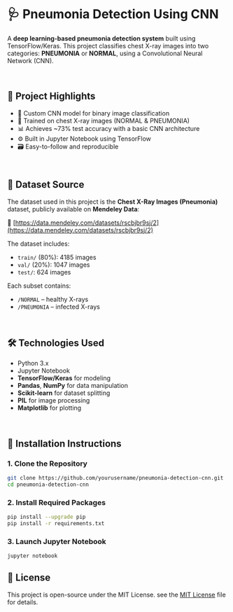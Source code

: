# 🩺 **Pneumonia Detection Using CNN**

A **deep learning-based pneumonia detection system** built using TensorFlow/Keras. This project classifies chest X-ray images into two categories: **PNEUMONIA** or **NORMAL**, using a Convolutional Neural Network (CNN).

<br/>

## 📌 **Project Highlights**

- 🧠 Custom CNN model for binary image classification  
- 🩻 Trained on chest X-ray images (NORMAL & PNEUMONIA)  
- 📊 Achieves ~73% test accuracy with a basic CNN architecture  
- ⚙️ Built in Jupyter Notebook using TensorFlow  
- 🗃️ Easy-to-follow and reproducible  

<br/>

## 🧾 **Dataset Source**

The dataset used in this project is the **Chest X-Ray Images (Pneumonia)** dataset, publicly available on **Mendeley Data**:

🔗 [https://data.mendeley.com/datasets/rscbjbr9sj/2](https://data.mendeley.com/datasets/rscbjbr9sj/2)

The dataset includes:
- `train/` (80%): 4185 images  
- `val/` (20%): 1047 images  
- `test/`: 624 images  

Each subset contains:
- `/NORMAL` – healthy X-rays  
- `/PNEUMONIA` – infected X-rays

<br/>

## 🛠️ **Technologies Used**

- Python 3.x  
- Jupyter Notebook  
- **TensorFlow/Keras** for modeling  
- **Pandas**, **NumPy** for data manipulation  
- **Scikit-learn** for dataset splitting  
- **PIL** for image processing  
- **Matplotlib** for plotting  

<br/>

## 🚀 **Installation Instructions**

### 1. Clone the Repository

```bash
git clone https://github.com/yourusername/pneumonia-detection-cnn.git
cd pneumonia-detection-cnn
```
### 2. Install Required Packages
```bash
pip install --upgrade pip
pip install -r requirements.txt
```
### 3. Launch Jupyter Notebook
``` bash
jupyter notebook
```
## 📄 **License**

This project is open-source under the MIT License. see the [MIT License](https://github.com/shreyasrai1/pneumonia-detection-model/blob/main/MIT%20License.txt) file for details.
